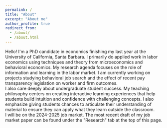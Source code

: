 ```yaml
---
permalink: /
title: "About"
excerpt: "About me"
author_profile: true
redirect_from: 
  - /about/
  - /about.html
---
```


Hello! I'm a PhD candidate in economics finishing my last year at the University of California, Santa Barbara. I primarily do applied work in labor economics using techniques and theory from microeconomics and behavioral economics. My research agenda focuses on the role of information and learning in the labor market. I am currently working on projects studying behavioral job search and the effect of recent pay transparency legislation on worker and firm outcomes.
<br />
I also care deeply about undergraduate student success. My teaching philosophy centers on creating interactive learning experiences that help students build intuition and confidence with challenging concepts. I also emphasize giving students chances to articulate their understanding of material to ensure they can apply what they learn outside the classroom.
<br />
I will be on the 2024-2025 job market. The most recent draft of my job market paper can be found under the "Research" tab at the top of this page. 

<!---
Section
======

Subsection
------
The main configuration file for the site is in the base directory in [_config.yml](https://github.com/academicpages/academicpages.github.io/blob/master/_config.yml), which defines the content in the sidebars and other site-wide features. You will need to replace the default variables with ones about yourself and your site's github repository. The configuration file for the top menu is in [_data/navigation.yml](https://github.com/academicpages/academicpages.github.io/blob/master/_data/navigation.yml). For example, if you don't have a portfolio or blog posts, you can remove those items from that navigation.yml file to remove them from the header. 
--->
